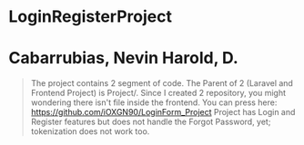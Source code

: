 # LoginRegisterProject
# Cabarrubias, Nevin Harold, D.

> The project contains 2 segment of code. The Parent of 2 (Laravel and Frontend Project) is Project/. Since I created 2 repository, you might wondering there isn't file inside the frontend. You can press here: https://github.com/iOXGN90/LoginForm_Project
> Project has Login and Register features but does not handle the Forgot Password, yet; tokenization does not work too. 
